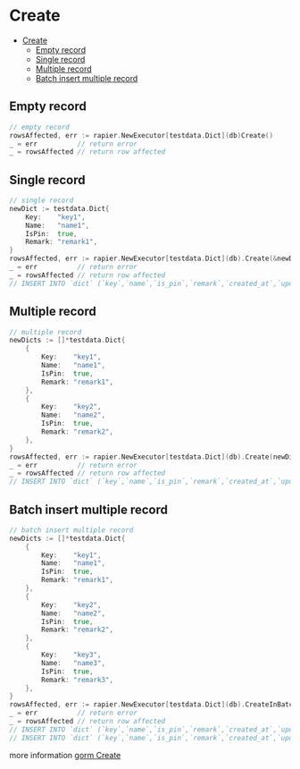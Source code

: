 # Create

- [Create](#create)
  - [Empty record](#empty-record)
  - [Single record](#single-record)
  - [Multiple record](#multiple-record)
  - [Batch insert multiple record](#batch-insert-multiple-record)

## Empty record

```go
// empty record
rowsAffected, err := rapier.NewExecutor[testdata.Dict](db)Create()
_ = err          // return error
_ = rowsAffected // return row affected
```

## Single record

```go
// single record
newDict := testdata.Dict{
    Key:    "key1",
    Name:   "name1",
    IsPin:  true,
    Remark: "remark1",
}
rowsAffected, err := rapier.NewExecutor[testdata.Dict](db).Create(&newDict)
_ = err          // return error
_ = rowsAffected // return row affected
// INSERT INTO `dict` (`key`,`name`,`is_pin`,`remark`,`created_at`,`updated_at`) VALUES ("key1","name1",true,"remark1","2024-02-20 07:18:42.135","2024-02-20 07:18:42.135")
```

## Multiple record

```go
// multiple record
newDicts := []*testdata.Dict{
    {
        Key:    "key1",
        Name:   "name1",
        IsPin:  true,
        Remark: "remark1",
    },
    {
        Key:    "key2",
        Name:   "name2",
        IsPin:  true,
        Remark: "remark2",
    },
}
rowsAffected, err := rapier.NewExecutor[testdata.Dict](db).Create(newDicts...)
_ = err          // return error
_ = rowsAffected // return row affected
// INSERT INTO `dict` (`key`,`name`,`is_pin`,`remark`,`created_at`,`updated_at`) VALUES ("key1","name1",true,"remark1","2024-02-20 07:18:42.136","2024-02-20 07:18:42.136"),("key2","name2",true,"remark2","2024-02-20 07:18:42.136","2024-02-20 07:18:42.136")
```

## Batch insert multiple record

```go
// batch insert multiple record
newDicts := []*testdata.Dict{
    {
        Key:    "key1",
        Name:   "name1",
        IsPin:  true,
        Remark: "remark1",
    },
    {
        Key:    "key2",
        Name:   "name2",
        IsPin:  true,
        Remark: "remark2",
    },
    {
        Key:    "key3",
        Name:   "name3",
        IsPin:  true,
        Remark: "remark3",
    },
}
rowsAffected, err := rapier.NewExecutor[testdata.Dict](db).CreateInBatches(newDicts, 2)
_ = err          // return error
_ = rowsAffected // return row affected
// INSERT INTO `dict` (`key`,`name`,`is_pin`,`remark`,`created_at`,`updated_at`) VALUES ("key1","name1",true,"remark1","2024-02-20 07:18:42.136","2024-02-20 07:18:42.136"),("key2","name2",true,"remark2","2024-02-20 07:18:42.136","2024-02-20 07:18:42.136")
// INSERT INTO `dict` (`key`,`name`,`is_pin`,`remark`,`created_at`,`updated_at`) VALUES ("key3","name3",true,"remark3","2024-02-20 07:18:42.135","2024-02-20 07:18:42.135")
```

more information [gorm Create](https://gorm.io/docs/create.html)

